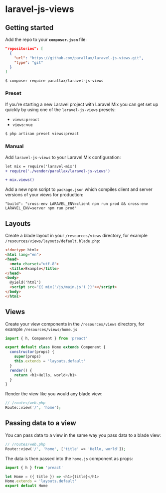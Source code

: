 # laravel-js-views

## Getting started

Add the repo to your **`composer.json`** file:

```json
"repositories": [
  {
    "url": "https://github.com/parallax/laravel-js-views.git",
    "type": "git"
  }
]
```

```
$ composer require parallax/laravel-js-views
```

### Preset

If you’re starting a new Laravel project with Laravel Mix you can get set up quickly by using one of the `laravel-js-views` presets:

- `views:preact`
- `views:vue`

```bash
$ php artisan preset views:preact
```

### Manual

Add `laravel-js-views` to your Laravel Mix configuration:

```diff
let mix = require('laravel-mix')
+ require('./vendor/parallax/laravel-js-views')

+ mix.views()
```

Add a new npm script to `package.json` which compiles client and server versions of your views for production:

```
"build": "cross-env LARAVEL_ENV=client npm run prod && cross-env LARAVEL_ENV=server npm run prod"
```

## Layouts

Create a blade layout in your `/resources/views` directory, for example `/resources/views/layouts/default.blade.php`:

```html
<!doctype html>
<html lang="en">
<head>
  <meta charset="utf-8">
  <title>Example</title>
</head>
<body>
  @yield('html')
  <script src="{{ mix('/js/main.js') }}"></script>
</body>
</html>
```

## Views

Create your view components in the `/resources/views` directory, for example `/resources/views/home.js`

```js
import { h, Component } from 'preact'

export default class Home extends Component {
  constructor(props) {
    super(props)
    this.extends = 'layouts.default'
  }
  render() {
    return <h1>Hello, world</h1>
  }
}
```

Render the view like you would any blade view:

```php
// /routes/web.php
Route::view('/', 'home');
```

## Passing data to a view

You can pass data to a view in the same way you pass data to a blade view:

```php
// /routes/web.php
Route::view('/', 'home', ['title' => 'Hello, world']);
```

The data is then passed into the `home.js` component as props:

```js
import { h } from 'preact'

let Home = ({ title }) => <h1>{title}</h1>
Home.extends = 'layouts.default'
export default Home
```
